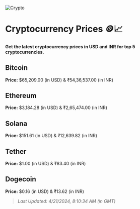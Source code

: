 
![Crypto](https://www.techguide.com.au/wp-content/uploads/2020/11/crypto3.jpeg)

# Cryptocurrency Prices 🪙📈

#### Get the latest cryptocurrency prices in USD and INR for top 5 cryptocurrencies.

## Bitcoin

**Price:** $65,209.00 (in USD) & ₹54,36,537.00 (in INR)

## Ethereum

**Price:** $3,184.28 (in USD) & ₹2,65,474.00 (in INR)

## Solana

**Price:** $151.61 (in USD) & ₹12,639.82 (in INR)

## Tether

**Price:** $1.00 (in USD) & ₹83.40 (in INR)

## Dogecoin

**Price:** $0.16 (in USD) & ₹13.62 (in INR)

> _Last Updated: 4/21/2024, 8:10:34 AM (in GMT)_
